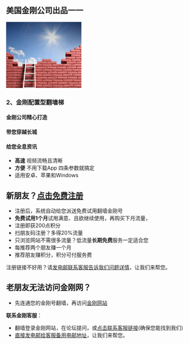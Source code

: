 ## 美国金刚公司出品一一

![image](l-w-s-athird.png)
### 2、金刚配置型翻墙梯

####  金刚公司精心打造
####     带您穿越长城
####     给您全息资讯

* **高速** 视频流畅且清晰
* **方便** 不用下载App 四条参数就搞定
* 适用安卓、苹果和Windows
    
## 新朋友？[点击免费注册](https://myfasttrack.org/midman/testfm.php)
* 注册后，系统自动给您派送免费试用翻墙金刚号
* **免费试用1个月**试用满意、且欲继续使用，再购买下月流量，
* 注册即获200点积分
* 扫朋友码注册？多得20%流量
* 只浏览网站不需很多流量？低流量**长期免费**服务一定适合您
* 每推荐两个朋友赚一个月
* 推荐朋友赚积分，积分可付服务费

注册链接不好用？请[发电邮联系客服告诉我们问题详情](mailto:cs@a2zitpro.com)，让我们来帮您。

## 老朋友无法访问金刚网？
* 先连通您的金刚号翻墙，再访问[金刚网站](https://atozitpro.net/zh)   

**联系金刚客服**：
  * 翻墙登录金刚网站，在论坛提问，或[点击联系客服链接](https://www.atozitpro.net/zh/contact-us/)(确保您能找到我们)
  * [直接发电邮给客服备用电邮地址](mailto:cs@a2zitpro.com)，让我们来帮您。
